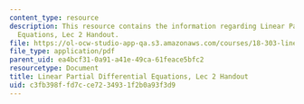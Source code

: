 ```yaml
---
content_type: resource
description: This resource contains the information regarding Linear Partial Differential
  Equations, Lec 2 Handout.
file: https://ol-ocw-studio-app-qa.s3.amazonaws.com/courses/18-303-linear-partial-differential-equations-analysis-and-numerics-fall-2014/c3fb398ffd7cce7234931f2b0a93f3d9_MIT18_303F14_sines.pdf
file_type: application/pdf
parent_uid: ea4bcf31-0a91-a41e-49ca-61feace5bfc2
resourcetype: Document
title: Linear Partial Differential Equations, Lec 2 Handout
uid: c3fb398f-fd7c-ce72-3493-1f2b0a93f3d9
---
```

